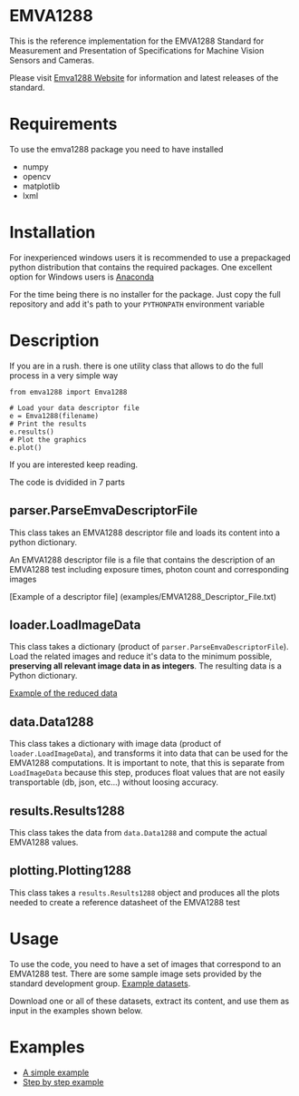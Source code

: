 EMVA1288
========

This is the reference implementation for the EMVA1288 Standard for
Measurement and Presentation of Specifications for Machine Vision Sensors and Cameras.

Please visit [Emva1288 Website](http://www.emva.org/cms/index.php?idcat=26) for information and latest releases of the standard.


Requirements
============
To use the emva1288 package you need to have installed
- numpy
- opencv
- matplotlib
- lxml


Installation
============
For inexperienced windows users it is recommended to use a prepackaged python distribution that
contains the required packages. One excellent option for Windows users is [Anaconda](http://continuum.io/)

For the time being there is no installer for the package.
Just copy the full repository and add it's path to your `PYTHONPATH` environment variable

Description
===========
If you are in a rush. there is one utility class that allows to do the full
process in a very simple way
```
from emva1288 import Emva1288

# Load your data descriptor file
e = Emva1288(filename)
# Print the results
e.results()
# Plot the graphics
e.plot()
```


If you are interested keep reading.

The code is dvidided in 7 parts

parser.ParseEmvaDescriptorFile
------------------------------
This class takes an EMVA1288 descriptor file and loads its content into a python dictionary.

An EMVA1288 descriptor file is a file that contains the description
of an EMVA1288 test including exposure times, photon count and corresponding images

[Example of a descriptor file] (examples/EMVA1288_Descriptor_File.txt)


loader.LoadImageData
--------------------
This class takes a dictionary (product of `parser.ParseEmvaDescriptorFile`). Load the
related images and reduce it's data to the minimum possible, **preserving all relevant image data in
as integers**. The resulting data is a Python dictionary.

[Example of the reduced data](examples/EMVA1288_image_data.txt)

data.Data1288
-------------
This class takes a dictionary with image data (product of `loader.LoadImageData`), and transforms it
into data that can be used for the EMVA1288 computations.
It is important to note, that this is separate from `LoadImageData` because this step, produces float values
that are not easily transportable (db, json, etc...) without loosing accuracy.

results.Results1288
-------------------
This class takes the data from `data.Data1288` and compute the actual EMVA1288 values.

plotting.Plotting1288
---------------------
This class takes a `results.Results1288` object and produces all the plots needed to create
a reference datasheet of the EMVA1288 test


Usage
=====
To use the code, you need to have a set of images that correspond to an EMVA1288 test.
There are some sample image sets provided by the standard development group.
[Example datasets](https://emva1288.plan.io/projects/emva1288-standard-public/files).

Download one or all of these datasets, extract its content, and use them as input
in the examples shown below.


Examples
========
* [A simple example](examples/simple_emva_process.py)
* [Step by step example](examples/full_emva_process.py)
